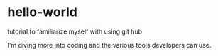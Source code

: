 # hello-world
tutorial to familiarize myself with using git hub

I'm diving more into coding and the various tools developers can use.
